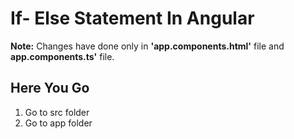 # If- Else Statement In Angular

**Note:** Changes have done  only in  **'app.components.html'** file and **app.components.ts'** file.
## Here You Go
  1. Go to src folder 
  2. Go to app folder 

